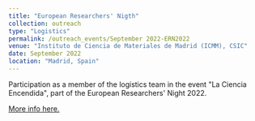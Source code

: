 ```yaml
---
title: "European Researchers' Nigth"
collection: outreach
type: "Logistics"
permalink: /outreach_events/September 2022-ERN2022
venue: "Instituto de Ciencia de Materiales de Madrid (ICMM), CSIC"
date: September 2022
location: "Madrid, Spain"
---
```


Participation as a member of the logistics team in the event &quot;La Ciencia Encendida&quot;, part of the European Researchers&apos; Night 2022.

[More info here.](https://lanochedelosinvestigadores.es/)
